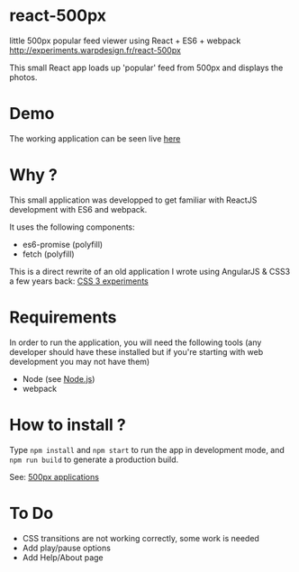 react-500px
===========

little 500px popular feed viewer using React + ES6 + webpack http://experiments.warpdesign.fr/react-500px

This small React app loads up 'popular' feed from 500px and displays the photos.

Demo
====

The working application can be seen live [here](http://experiments.warpdesign.fr/react-500px)

Why ?
=====

This small application was developped to get familiar with ReactJS development with ES6 and webpack.

It uses the following components:

* es6-promise (polyfill)
* fetch (polyfill)

This is a direct rewrite of an old application I wrote using AngularJS & CSS3 a few years back: [CSS 3 experiments](http://experiments.warpdesign.fr/angularjs-500px)

Requirements
============

In order to run the application, you will need the following tools (any developer should have these installed but if you're starting with web development you may not have them)

 * Node (see [Node.js](http://nodejs.org/download/))
 * webpack

How to install ?
================

Type `npm install` and `npm start` to run the app in development mode, and `npm run build` to generate a production build.

See: [500px applications](http://500px.com/settings/applications?from=developers)

To Do
=====

 * CSS transitions are not working correctly, some work is needed
 * Add play/pause options
 * Add Help/About page
